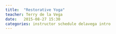 ```yaml
---
title:  "Restorative Yoga"
teacher: Terry de la Vega
date:   2015-08-27 15:30 
categories: instructor schedule delavega intro
---
```

